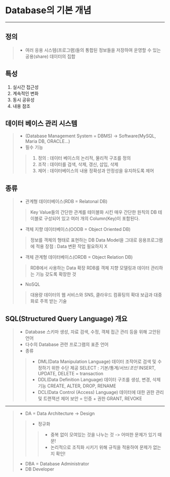 # Database의 기본 개념
-------------------------
## 정의
> * 여러 응용 시스템(프로그램)들의 통합된 정보들을 저장하여 운영할 수 있는 공용(share) 데이터의 집합

## 특성
1. 실시간 접근성
2. 계속적인 변화
3. 동시 공유성
4. 내용 참조

## 데이터 베이스 관리 시스템
> * (Database Management System = DBMS) -> Software(MySQL, Maria DB, ORACLE...)
> * 필수 기능
> > 1. 정의 : 데이터 베이스의 논리적, 물리적 구조를 정의
> > 2. 조작 : 데이터를 검색, 삭제, 갱신, 삽입, 삭제
> > 3. 제어 : 데이터베이스의 내용 정확성과 안정성을 유지하도록 제어

## 종류
> * 관계형 데이터베이스(RDB = Relatonal DB)
> > Key Value들의 간단한 관계를 테이블화 시킨 매우 간단한 원칙의 DB
> > 테이블로 구성되어 있고 여러 개의 Column(Key)이 포함된다.
> * 객체 지향 데이터베이스(OODB = Object Oriented DB)
> > 정보를 객체의 형태로 표현하는 DB
> > Data Model을 그대로 응용프로그램에 적용
> > 장점 : Data 변환 작업 필요하지 X
> * 객체 관계형 데이터베이스(ORDB = Object Relation DB)
> > RDB에서 사용하는 Data 확장
> > RDB를 객체 지향 모델링과 데이터 관리하는 기능 갖도록 확장한 것
> * NoSQL
> > 대용량 데이터의 웹 서비스와 SNS, 클라우드 컴퓨팅의 확대 보급과 대중화로 주목 받는 기술

## SQL(Structured Query Language) 개요
> * Database 스키마 생성, 자료 검색, 수정, 객체 접근 관리 등을 위해 고안된 언어
> * 다수의 Database 관련 프로그램의 표준 언어
> * 종류
> > - DML(Data Manipulation Language)
> > 데이터 조작어로 검색 및 수정하기 위한 수단 제공
> > SELECT : 기본/통계/서브/*조인*
> > INSERT, UPDATE, DELETE = transaction
> > - DDL(Data Definition Language)
> > 데이터 구조를 생성, 변경, 삭제 기능
> > CREATE, ALTER, DROP, RENAME
> > - DCL(Data Control (Access) Language)
> > 데이터에 대한 권한 관리 및 트랜잭션 제어
> > 보안 = 인증 + 권한
> > GRANT, REVOKE

--------------------------------------

> * DA = Data Architecture -> Design
> > - 정규화
> > > - 중복 없이 모여있는 것을 나누는 것 -> 어떠한 문제가 있기 때문!
> > > - 논리적으로 조직화 시키기 위해 규칙을 적용하여 문제가 없는지 확인!
> * DBA = Database Administrator
> * DB Developer
